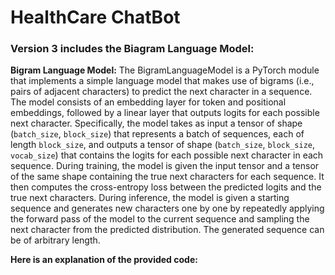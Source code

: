 # HealthCare ChatBot

### Version 3 includes the Biagram Language Model:

**Bigram Language Model:**
The BigramLanguageModel is a PyTorch module that implements a simple language model that makes use of bigrams (i.e., pairs of adjacent characters) to predict the next character in a sequence.
The model consists of an embedding layer for token and positional embeddings, followed by a linear layer that outputs logits for each possible next character. Specifically, the model takes as input a tensor of shape (`batch_size`, `block_size`) that represents a batch of sequences, each of length `block_size`, and outputs a tensor of shape (`batch_size`, `block_size`, `vocab_size`) that contains the logits for each possible next character in each sequence.
During training, the model is given the input tensor and a tensor of the same shape containing the true next characters for each sequence. It then computes the cross-entropy loss between the predicted logits and the true next characters.
During inference, the model is given a starting sequence and generates new characters one by one by repeatedly applying the forward pass of the model to the current sequence and sampling the next character from the predicted distribution. The generated sequence can be of arbitrary length.

**Here is an explanation of the provided code:**
